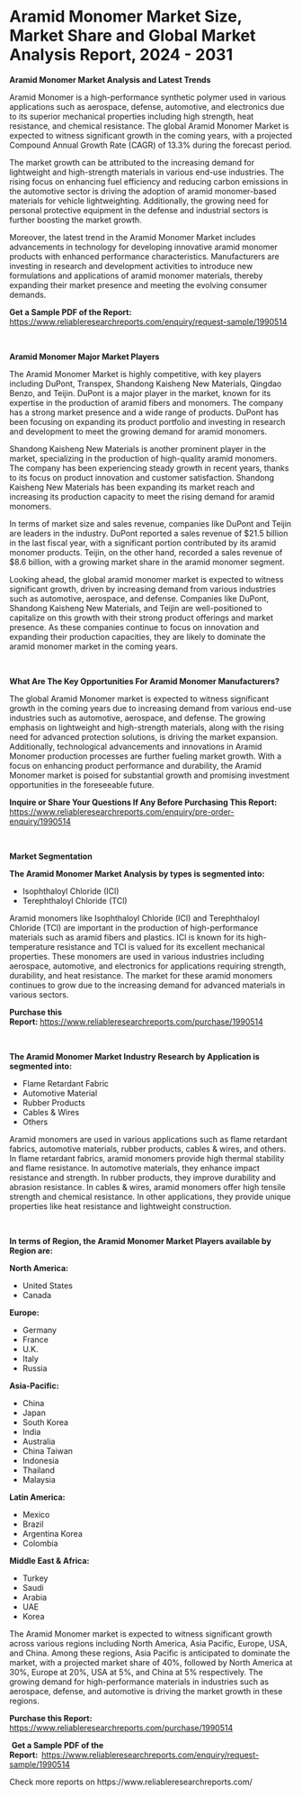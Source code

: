 <p><h1>Aramid Monomer Market Size, Market Share and Global Market Analysis Report, 2024 - 2031</h1></p><p><strong>Aramid Monomer Market Analysis and Latest Trends</strong></p>
<p><p>Aramid Monomer is a high-performance synthetic polymer used in various applications such as aerospace, defense, automotive, and electronics due to its superior mechanical properties including high strength, heat resistance, and chemical resistance. The global Aramid Monomer Market is expected to witness significant growth in the coming years, with a projected Compound Annual Growth Rate (CAGR) of 13.3% during the forecast period.</p><p>The market growth can be attributed to the increasing demand for lightweight and high-strength materials in various end-use industries. The rising focus on enhancing fuel efficiency and reducing carbon emissions in the automotive sector is driving the adoption of aramid monomer-based materials for vehicle lightweighting. Additionally, the growing need for personal protective equipment in the defense and industrial sectors is further boosting the market growth.</p><p>Moreover, the latest trend in the Aramid Monomer Market includes advancements in technology for developing innovative aramid monomer products with enhanced performance characteristics. Manufacturers are investing in research and development activities to introduce new formulations and applications of aramid monomer materials, thereby expanding their market presence and meeting the evolving consumer demands.</p></p>
<p><strong>Get a Sample PDF of the Report:&nbsp;</strong> <a href="https://www.reliableresearchreports.com/enquiry/request-sample/1990514">https://www.reliableresearchreports.com/enquiry/request-sample/1990514</a></p>
<p>&nbsp;</p>
<p><strong>Aramid Monomer Major Market Players</strong></p>
<p><p>The Aramid Monomer Market is highly competitive, with key players including DuPont, Transpex, Shandong Kaisheng New Materials, Qingdao Benzo, and Teijin. DuPont is a major player in the market, known for its expertise in the production of aramid fibers and monomers. The company has a strong market presence and a wide range of products. DuPont has been focusing on expanding its product portfolio and investing in research and development to meet the growing demand for aramid monomers.</p><p>Shandong Kaisheng New Materials is another prominent player in the market, specializing in the production of high-quality aramid monomers. The company has been experiencing steady growth in recent years, thanks to its focus on product innovation and customer satisfaction. Shandong Kaisheng New Materials has been expanding its market reach and increasing its production capacity to meet the rising demand for aramid monomers.</p><p>In terms of market size and sales revenue, companies like DuPont and Teijin are leaders in the industry. DuPont reported a sales revenue of $21.5 billion in the last fiscal year, with a significant portion contributed by its aramid monomer products. Teijin, on the other hand, recorded a sales revenue of $8.6 billion, with a growing market share in the aramid monomer segment.</p><p>Looking ahead, the global aramid monomer market is expected to witness significant growth, driven by increasing demand from various industries such as automotive, aerospace, and defense. Companies like DuPont, Shandong Kaisheng New Materials, and Teijin are well-positioned to capitalize on this growth with their strong product offerings and market presence. As these companies continue to focus on innovation and expanding their production capacities, they are likely to dominate the aramid monomer market in the coming years.</p></p>
<p>&nbsp;</p>
<p><strong>What Are The Key Opportunities For Aramid Monomer Manufacturers?</strong></p>
<p><p>The global Aramid Monomer market is expected to witness significant growth in the coming years due to increasing demand from various end-use industries such as automotive, aerospace, and defense. The growing emphasis on lightweight and high-strength materials, along with the rising need for advanced protection solutions, is driving the market expansion. Additionally, technological advancements and innovations in Aramid Monomer production processes are further fueling market growth. With a focus on enhancing product performance and durability, the Aramid Monomer market is poised for substantial growth and promising investment opportunities in the foreseeable future.</p></p>
<p><strong>Inquire or Share Your Questions If Any Before Purchasing This Report:</strong> <a href="https://www.reliableresearchreports.com/enquiry/pre-order-enquiry/1990514">https://www.reliableresearchreports.com/enquiry/pre-order-enquiry/1990514</a></p>
<p>&nbsp;</p>
<p><strong>Market Segmentation</strong></p>
<p><strong>The Aramid Monomer Market Analysis by types is segmented into:</strong></p>
<p><ul><li>Isophthaloyl Chloride (ICl)</li><li>Terephthaloyl Chloride (TCl)</li></ul></p>
<p><p>Aramid monomers like Isophthaloyl Chloride (ICl) and Terephthaloyl Chloride (TCl) are important in the production of high-performance materials such as aramid fibers and plastics. ICl is known for its high-temperature resistance and TCl is valued for its excellent mechanical properties. These monomers are used in various industries including aerospace, automotive, and electronics for applications requiring strength, durability, and heat resistance. The market for these aramid monomers continues to grow due to the increasing demand for advanced materials in various sectors.</p></p>
<p><strong>Purchase this Report:&nbsp;</strong><a href="https://www.reliableresearchreports.com/purchase/1990514">https://www.reliableresearchreports.com/purchase/1990514</a></p>
<p>&nbsp;</p>
<p><strong>The Aramid Monomer Market Industry Research by Application is segmented into:</strong></p>
<p><ul><li>Flame Retardant Fabric</li><li>Automotive Material</li><li>Rubber Products</li><li>Cables & Wires</li><li>Others</li></ul></p>
<p><p>Aramid monomers are used in various applications such as flame retardant fabrics, automotive materials, rubber products, cables & wires, and others. In flame retardant fabrics, aramid monomers provide high thermal stability and flame resistance. In automotive materials, they enhance impact resistance and strength. In rubber products, they improve durability and abrasion resistance. In cables & wires, aramid monomers offer high tensile strength and chemical resistance. In other applications, they provide unique properties like heat resistance and lightweight construction.</p></p>
<p>&nbsp;</p>
<p><strong>In terms of Region, the Aramid Monomer Market Players available by Region are:</strong></p>
<p>
    <p> <strong> North America: </strong>
        <ul>
            <li>United States</li>
            <li>Canada</li>
        </ul>
        </p> 
    <p> <strong> Europe: </strong>
        <ul>
            <li>Germany</li>
            <li>France</li>
            <li>U.K.</li>
            <li>Italy</li>
            <li>Russia</li>
        </ul>
        </p> 
    <p> <strong> Asia-Pacific: </strong>
        <ul>
            <li>China</li>
            <li>Japan</li>
            <li>South Korea</li>
            <li>India</li>
            <li>Australia</li>
            <li>China Taiwan</li>
            <li>Indonesia</li>
            <li>Thailand</li>
            <li>Malaysia</li>
        </ul>
        </p> 
    <p> <strong> Latin America: </strong>
        <ul>
            <li>Mexico</li>
            <li>Brazil</li>
            <li>Argentina Korea</li>
            <li>Colombia</li>
        </ul>
        </p> 
    <p> <strong> Middle East & Africa: </strong>
        <ul>
            <li>Turkey</li>
            <li>Saudi</li>
            <li>Arabia</li>
            <li>UAE</li>
            <li>Korea</li>
        </ul>
    </p>
    </p>
<p><p>The Aramid Monomer market is expected to witness significant growth across various regions including North America, Asia Pacific, Europe, USA, and China. Among these regions, Asia Pacific is anticipated to dominate the market, with a projected market share of 40%, followed by North America at 30%, Europe at 20%, USA at 5%, and China at 5% respectively. The growing demand for high-performance materials in industries such as aerospace, defense, and automotive is driving the market growth in these regions.</p></p>
<p><strong>Purchase this Report: </strong><a href="https://www.reliableresearchreports.com/purchase/1990514">https://www.reliableresearchreports.com/purchase/1990514</a></p>
<p>&nbsp;<strong>Get a Sample PDF of the Report:&nbsp;&nbsp;</strong><a href="https://www.reliableresearchreports.com/enquiry/request-sample/1990514">https://www.reliableresearchreports.com/enquiry/request-sample/1990514</a></p>
<p><strong></strong></p>
<p>Check more reports on https://www.reliableresearchreports.com/</p>